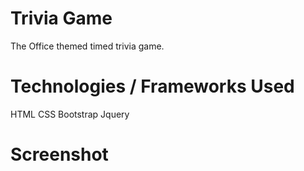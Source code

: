 # Trivia Game

The Office themed timed trivia game.

# Technologies / Frameworks Used 

HTML
CSS
Bootstrap
Jquery

# Screenshot 
